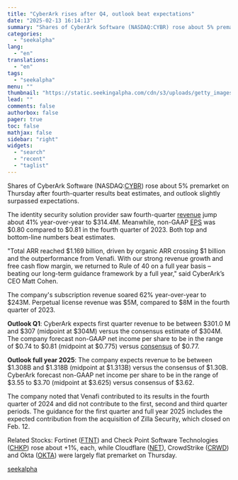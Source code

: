 ```yaml
---
title: "CyberArk rises after Q4, outlook beat expectations"
date: "2025-02-13 16:14:13"
summary: "Shares of CyberArk Software (NASDAQ:CYBR) rose about 5% premarket on Thursday after fourth-quarter results beat estimates, and outlook slightly surpassed expectations. The identity security solution provider saw fourth-quarter revenue jump about 41% year-over-year to $314.4M. Meanwhile, non-GAAP EPS was $0.80 compared to $0.81 in the fourth quarter of 2023. Both..."
categories:
  - "seekalpha"
lang:
  - "en"
translations:
  - "en"
tags:
  - "seekalpha"
menu: ""
thumbnail: "https://static.seekingalpha.com/cdn/s3/uploads/getty_images/1289956604/image_1289956604.jpg"
lead: ""
comments: false
authorbox: false
pager: true
toc: false
mathjax: false
sidebar: "right"
widgets:
  - "search"
  - "recent"
  - "taglist"
---
```


Shares of CyberArk Software (NASDAQ:[CYBR](https://seekingalpha.com/symbol/CYBR "CyberArk Software Ltd.")) rose about 5% premarket on Thursday after fourth-quarter results beat estimates, and outlook slightly surpassed expectations.

The identity security solution provider saw fourth-quarter [revenue](https://seekingalpha.com/pr/20001209-cyberark-announces-record-fourth-quarter-and-full-year-2024-results#hasComeFromMpArticle "revenue") jump about 41% year-over-year to $314.4M. Meanwhile, non-GAAP [EPS](https://seekingalpha.com/news/4407577-cyberark-beats-q4-top-line-and-bottom-line-estimates-initiates-q1-and-fy25-outlook "EPS") was $0.80 compared to $0.81 in the fourth quarter of 2023. Both top and bottom-line numbers beat estimates.

"Total ARR reached $1.169 billion, driven by organic ARR crossing $1 billion and the outperformance from Venafi. With our strong revenue growth and free cash flow margin, we returned to Rule of 40 on a full year basis – beating our long-term guidance framework by a full year," said CyberArk’s CEO Matt Cohen.

The company's subscription revenue soared 62% year-over-year to $243M. Perpetual license revenue was $5M, compared to $8M in the fourth quarter of 2023.

**Outlook Q1**: CyberArk expects first quarter revenue to be between $301.0 M and $307 (midpoint at $304M) versus the consensus estimate of $304M. The company forecast non-GAAP net income per share to be in the range of $0.74 to $0.81 (midpoint at $0.775) versus [consensus](https://seekingalpha.com/symbol/CYBR/earnings/estimates?period=quarterly "consensus") of $0.77.

**Outlook full year 2025**: The company expects revenue to be between $1.308B and $1.318B (midpoint at $1.313B) versus the consensus of $1.30B. CyberArk forecast non-GAAP net income per share to be in the range of $3.55 to $3.70 (midpoint at $3.625) versus consensus of $3.62.

The company noted that Venafi contributed to its results in the fourth quarter of 2024 and did not contribute to the first, second and third quarter periods. The guidance for the first quarter and full year 2025 includes the expected contribution from the acquisition of Zilla Security, which closed on Feb. 12.

Related Stocks: Fortinet ([FTNT](https://seekingalpha.com/symbol/FTNT "Fortinet, Inc.")) and Check Point Software Technologies ([CHKP](https://seekingalpha.com/symbol/CHKP "Check Point Software Technologies Ltd.")) rose about +1%, each, while Cloudflare ([NET](https://seekingalpha.com/symbol/NET "Cloudflare, Inc.")), CrowdStrike ([CRWD](https://seekingalpha.com/symbol/CRWD "CrowdStrike Holdings, Inc.")) and Okta ([OKTA](https://seekingalpha.com/symbol/OKTA "Okta, Inc.")) were largely flat premarket on Thursday.

[seekalpha](https://seekingalpha.com/news/4407610-cyberark-rises-after-q4-outlook-beat-expectations)
